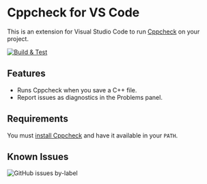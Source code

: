 # Cppcheck for VS Code

This is an extension for Visual Studio Code to run [Cppcheck](https://github.com/danmar/cppcheck) on your project.

<!-- ![Visual Studio Marketplace Version](https://img.shields.io/visual-studio-marketplace/v/brobeson.ctest-lab?label=Current%20Version) -->

[![Build & Test](https://github.com/brobeson/vscode-cppcheck/actions/workflows/build.yaml/badge.svg)](https://github.com/brobeson/vscode-cppcheck/actions/workflows/build.yaml)

## Features

- Runs Cppcheck when you save a C++ file.
- Report issues as diagnostics in the Problems panel.

## Requirements

You must [install Cppcheck](https://github.com/danmar/cppcheck#packages) and have it available in your `PATH`.

## Known Issues

![GitHub issues by-label](https://img.shields.io/github/issues/brobeson/vscode-cppcheck/bug?logo=github)
